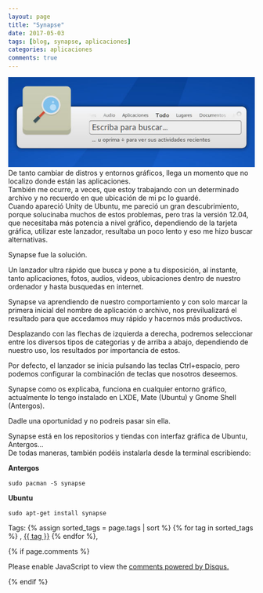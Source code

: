 ```yaml
---
layout: page
title: "Synapse"
date: 2017-05-03
tags: [blog, synapse, aplicaciones]
categories: aplicaciones
comments: true
---
```

![synapse](/img/post/synapse.jpg)  
De tanto cambiar de distros y entornos gráficos, llega un momento que no localizo donde están las aplicaciones.  
También me ocurre, a veces, que estoy trabajando con un determinado archivo y no recuerdo en que ubicación de mi pc lo guardé.  
Cuando apareció Unity de Ubuntu, me pareció un gran descubrimiento, porque solucinaba muchos de estos problemas, pero tras la versión 12.04, que necesitaba más potencia a nivel gráfico, dependiendo de la tarjeta gráfica, utilizar este lanzador, resultaba un poco lento y eso me hizo buscar alternativas.  

Synapse fue la solución.  


Un lanzador ultra rápido que busca y pone a tu disposición, al instante, tanto aplicaciones, fotos, audios, videos, ubicaciones dentro de nuestro ordenador y hasta busquedas en internet.  

Synapse va aprendiendo de nuestro comportamiento y con solo marcar la primera inicial del nombre de aplicación o archivo, nos previlualizará el resultado para que accedamos muy rápido y hacernos más productivos.  

Desplazando con las flechas de izquierda a derecha, podremos seleccionar entre los diversos tipos de categorias y de arriba a abajo, dependiendo de nuestro uso, los resultados por importancia de estos.

Por defecto, el lanzador se inicia pulsando las teclas Ctrl+espacio, pero podemos configurar la combinación de teclas que nosotros deseemos.  

Synapse como os explicaba, funciona en cualquier entorno gráfico, actualmente lo tengo instalado en LXDE, Mate (Ubuntu) y Gnome Shell (Antergos).  

Dadle una oportunidad y no podreis pasar sin ella.   

Synapse está en los repositorios y tiendas con interfaz gráfica de Ubuntu, Antergos...  
De todas maneras, también podéis instalarla desde la terminal escribiendo:  

**Antergos**  
```
sudo pacman -S synapse
```
**Ubuntu**  
```
sudo apt-get install synapse
```


<!-- TAGS Y COMENTARIOS -->

Tags: {% assign sorted_tags = page.tags | sort %} {% for tag in sorted_tags %} , <span class="tag"><a href="/search#{{ tag }}">{{ tag }}</a></span> {% endfor %},



{% if page.comments %}
<div id="disqus_thread"></div>
<script>

/**
*  RECOMMENDED CONFIGURATION VARIABLES: EDIT AND UNCOMMENT THE SECTION BELOW TO INSERT DYNAMIC VALUES FROM YOUR PLATFORM OR CMS.
*  LEARN WHY DEFINING THESE VARIABLES IS IMPORTANT: https://disqus.com/admin/universalcode/#configuration-variables*/
/*
var disqus_config = function () {
this.page.url = PAGE_URL;  // Replace PAGE_URL with your page's canonical URL variable
this.page.identifier = PAGE_IDENTIFIER; // Replace PAGE_IDENTIFIER with your page's unique identifier variable
};
*/
(function() { // DON'T EDIT BELOW THIS LINE
var d = document, s = d.createElement('script');
s.src = 'https://https-angelbcn-github-io-ugeek.disqus.com/embed.js';
s.setAttribute('data-timestamp', +new Date());
(d.head || d.body).appendChild(s);
})();
</script>
<noscript>Please enable JavaScript to view the <a href="https://disqus.com/?ref_noscript">comments powered by Disqus.</a></noscript>


{% endif %}
